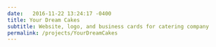 ```yaml
---
date:   2016-11-22 13:24:17 -0400
title: Your Dream Cakes
subtitle: Website, logo, and business cards for catering company
permalink: /projects/YourDreamCakes
---
```


